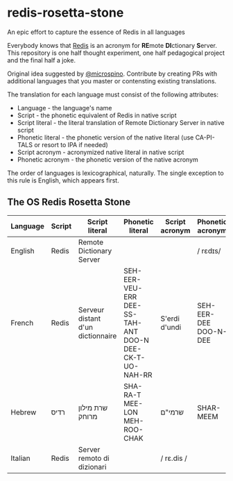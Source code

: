 # redis-rosetta-stone
An epic effort to capture the essence of Redis in all languages

Everybody knows that [Redis](https://github.com/antirez/redis) is an acronym for **RE**mote **DI**ctionary **S**erver. This repository is one half thought experiment, one half pedagogical project and the final half a joke. 

Original idea suggested by [@microspino](https://twitter.com/microspino/status/610149923238055937). Contribute by creating PRs with additional languages that you master or contensting existing translations.

The translation for each language must consist of the following attributes:
 * Language - the language's name
 * Script - the phonetic equivalent of Redis in native script
 * Script literal - the literal translation of Remote Dictionary Server in native script
 * Phonetic literal - the phonetic version of the native literal (use CA-PI-TALS or resort to IPA if needed)
 * Script acronym - acronymized native literal in native script
 * Phonetic acronym - the phonetic version of the native acronym

The order of languages is lexicographical, naturally. The single exception to this rule is English, which appears first.

## The OS Redis Rosetta Stone
| Language | Script | Script literal           | Phonetic literal | Script acronym | Phonetic acronym
-----------|--------|--------------------------|------------------|----------------|-----------------
| English  | Redis  | Remote Dictionary Server |                  |                | / rɛdɪs/
| French   | Redis  | Serveur distant d'un dictionnaire | SEH-EER-VEU-ERR DEE-SS-TAH-ANT DOO-N DEE-CK-T-UO-NAH-RR | S'erdi d'undi | SEH-EER-DEE DOO-N-DEE
| Hebrew   | רדיס   | שרת מילון מרוחק | SHA-RA-T MEE-LON MEH-ROO-CHAK | שרמי"ם | SHAR-MEEM
| Italian  | Redis | Server remoto di dizionari | | / rɛ.dis / |
